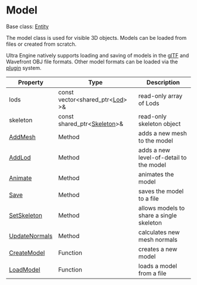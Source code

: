 # Model

Base class: [Entity](Entity.md)

The model class is used for visible 3D objects. Models can be loaded from files or created from scratch.

Ultra Engine natively supports loading and saving of models in the [glTF](https://www.khronos.org/gltf/) and Wavefront OBJ file formats. Other model formats can be loaded via the [plugin](Plugin.md) system.

| Property | Type | Description |
|---|---|---|
| lods | const vector<shared_ptr<[Lod](Lod.md)\> \>& | read-only array of Lods |
| skeleton | const shared_ptr<[Skeleton](Skeleton.md)\>& | read-only skeleton object |
| [AddMesh](Model_AddMesh.md) | Method | adds a new mesh to the model |
| [AddLod](Model_AddLod.md) | Method | adds a new level-of-detail to the model |
| [Animate](Model_Animate.md) | Method | animates the model |
| [Save](Model_Save.md) | Method | saves the model to a file |
| [SetSkeleton](Model_SetSkeleton) | Method | allows models to share a single skeleton |
| [UpdateNormals](Model_UpdateNormals.md) | Method | calculates new mesh normals |
| [CreateModel](CreateModel.md) | Function | creates a new model |
| [LoadModel](LoadModel.md) | Function | loads a model from a file |

